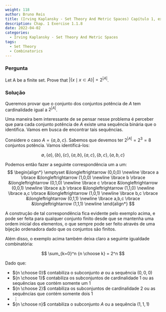 ```yaml
---
weight: 118
author: Bruno Reis
title: (Irving Kaplansky - Set Theory And Metric Spaces) Capítulo 1, exercício 1.1.8
description: Chap. 1 Exercise 1.1.8
date: 2022-04-02
categories:
  - Irving Kaplansky - Set Theory And Metric Spaces
tags:
  - Set Theory
  - Combinatorics
---
```

### Pergunta
Let A be a finite set. Prove that 
$\bigg| \lbrace x \mid x \subset A \rbrace \bigg| = 2^{|A|}$.

### Solução
Queremos provar que o conjunto dos conjuntos potência de $A$ tem cardinalidade igual a $2^{|A|}$.

Uma maneira bem interessante de se pensar nesse problema é perceber que para cada conjunto potência de $A$ existe uma sequência binária que o identifica. Vamos em busca de encontrar tais sequências.

Considere o caso $A=\lbrace a,b,c \rbrace$. Sabemos que devemos ter $2^{|A|} = 2^3 = 8$ conjuntos potência. Vamos identificá-los:

$$
\emptyset, \lbrace a \rbrace, \lbrace b \rbrace, \lbrace c \rbrace, \lbrace a,b \rbrace, \lbrace a,c \rbrace, \lbrace b,c \rbrace, \lbrace a,b,c \rbrace
$$

Podemos então fazer a seguinte correspondência um a um:
$$
\begin{align*}
    \emptyset &\longleftrightarrow (0,0,0) \newline 
    \lbrace a \rbrace &\longleftrightarrow (1,0,0) \newline
    \lbrace b \rbrace &\longleftrightarrow (0,1,0) \newline
    \lbrace c \rbrace &\longleftrightarrow (0,0,1) \newline
    \lbrace a,b \rbrace &\longleftrightarrow (1,1,0) \newline
    \lbrace a,c \rbrace &\longleftrightarrow (1,0,1) \newline
    \lbrace b,c \rbrace &\longleftrightarrow (0,1,1) \newline
    \lbrace a,b,c \rbrace &\longleftrightarrow (1,1,1) \newline
\end{align*}
$$

A construção de tal correspondência fica evidente pelo exemplo acima, e pode ser feita para qualquer conjunto finito desde que se mantenha uma ordem inicial dos elementos, o que sempre pode ser feito através de uma bijeção ordenadora dado que os conjuntos são finitos.

Além disso, o exemplo acima também deixa claro a seguinte igualdade combinatória:

$$
\sum_{k=0}^n {n \choose k}  = 2^n
$$

Dado que:
- ${n \choose 0}$ contabiliza o subconjunto $\emptyset$ ou a sequência $(0,0,0)$
- ${n \choose 1}$ contabiliza os subconjuntos de cardinalidade $1$ ou as sequências que contém somente um $1$
- ${n \choose 2}$ contabiliza os subconjuntos de cardinalidade $2$ ou as sequências que contém somente dois $1$
- &nbsp;$\vdots$
- ${n \choose n}$ contabiliza o subconjunto $A$ ou a sequência $(1,1,1)$
